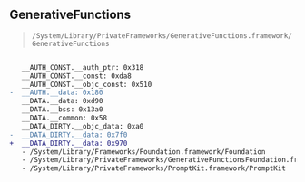 ## GenerativeFunctions

> `/System/Library/PrivateFrameworks/GenerativeFunctions.framework/GenerativeFunctions`

```diff

   __AUTH_CONST.__auth_ptr: 0x318
   __AUTH_CONST.__const: 0xda8
   __AUTH_CONST.__objc_const: 0x510
-  __AUTH.__data: 0x180
   __DATA.__data: 0xd90
   __DATA.__bss: 0x13a0
   __DATA.__common: 0x58
   __DATA_DIRTY.__objc_data: 0xa0
-  __DATA_DIRTY.__data: 0x7f0
+  __DATA_DIRTY.__data: 0x970
   - /System/Library/Frameworks/Foundation.framework/Foundation
   - /System/Library/PrivateFrameworks/GenerativeFunctionsFoundation.framework/GenerativeFunctionsFoundation
   - /System/Library/PrivateFrameworks/PromptKit.framework/PromptKit

```
